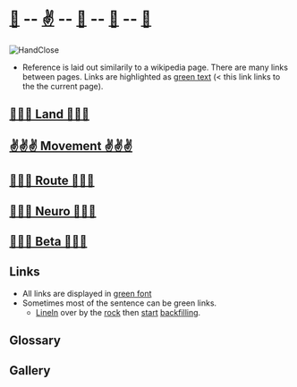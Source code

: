 # [🌲](/reference/Land/Overview) -- [✌](/reference/Movement/Overview) -- [👣](/reference/Route/Overview) -- [🧠](/reference/Neuro/Overview) -- [💬](/reference/Beta/Overview)

![HandClose](/Screenshot_HandClose.png)

- Reference is laid out similarily to a wikipedia page. There are many links between pages. Links are highlighted as [green text](/reference/Overview) (< this link links to the the current page).


## [🌲🌲🌲  Land  🌲🌲🌲](/reference/Land/Overview) 

## [✌✌✌  Movement  ✌✌✌](/reference/Movement/Overview)

## [👣👣👣  Route  👣👣👣](/reference/Route/Overview)

## [🧠🧠🧠  Neuro  🧠🧠🧠](/reference/Neuro/Overview)

## [💬💬💬  Beta  💬💬💬](/reference/Beta/Overview)



## Links

- All links are displayed in [green font](/guide/GoBack)
- Sometimes most of the sentence can be green links.
    - [LineIn]() over by the [rock]() then [start]() [backfilling]().




## Glossary

## Gallery



